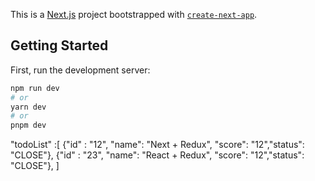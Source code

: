 This is a [Next.js](https://nextjs.org/) project bootstrapped with [`create-next-app`](https://github.com/vercel/next.js/tree/canary/packages/create-next-app).

## Getting Started

First, run the development server:

```bash
npm run dev
# or
yarn dev
# or
pnpm dev
```

<!-- localstorage -->

"todoList" :[
{"id" : "12", "name": "Next + Redux", "score": "12","status": "CLOSE"},
{"id" : "23", "name": "React + Redux", "score": "12","status": "CLOSE"},
 ]
